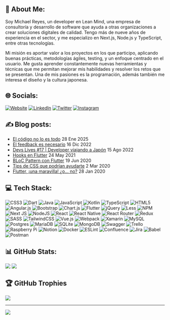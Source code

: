 ## 💫 About Me:
Soy Michael Reyes, un developer en Lean Mind, una empresa de consultoría y desarrollo de software que ayuda a otras organizaciones a crear soluciones digitales de calidad. Tengo más de nueve años de experiencia en el sector, y me especializo en Next.js, Node.js y TypeScript, entre otras tecnologías.

Mi misión es aportar valor a los proyectos en los que participo, aplicando buenas prácticas, metodologías ágiles, testing, y un enfoque centrado en el usuario. Me gusta aprender constantemente nuevas herramientas y técnicas que me permitan mejorar mis habilidades y resolver los retos que se presentan. Una de mis pasiones es la programación, además también me interesa el diseño y la cultura japonesa.

## 🌐 Socials:
[![Website](https://img.shields.io/badge/-mreysei.dev-589bbb?style=flat-square&label=Website&logoColor=white&link=https://www.mreysei.dev/)](https://www.mreysei.dev/) [![LinkedIn](https://img.shields.io/badge/LinkedIn-%230077B5.svg?style=flat-square&logo=linkedin&logoColor=white)](https://linkedin.com/in/mreysei) [![Twitter](https://img.shields.io/badge/Twitter-%231DA1F2.svg?style=flat-square&logo=Twitter&logoColor=white)](https://twitter.com/mreysei) [![Instagram](https://img.shields.io/badge/Instagram-%23E4405F.svg?style=flat-square&logo=Instagram&logoColor=white)](https://instagram.com/mreysei) 

## ✍️ Blog posts:
- [El código no lo es todo](https://www.mreysei.dev/blog/el-codigo-no-lo-es-todo/) 28 Ene 2025
- [El feedback es necesario](https://www.mreysei.dev/blog/el-feedback-es-necesario/) 16 Dic 2022
- [Devs Lives #17 | Developer viajando a Japón](https://www.mreysei.dev/blog/devs-lives-17-developer-viajando-a-japon/) 15 Ago 2022
- [Hooks en Flutter](https://www.mreysei.dev/blog/hooks-en-flutter/) 24 May 2021
- [BLoC Pattern con Flutter](https://www.mreysei.dev/blog/bloc-pattern-con-flutter/) 19 Jun 2020
- [Tips de CSS que podrían ayudarte](https://www.mreysei.dev/blog/tips-de-css-que-podrian-ayudarte/) 2 Mar 2020
- [Flutter, ¡una maravilla! ¿o... no?](https://www.mreysei.dev/blog/flutter-una-maravilla-o-no/) 28 Jan 2020

## 💻 Tech Stack:
![CSS3](https://img.shields.io/badge/css3-%231572B6.svg?style=for-the-badge&logo=css3&logoColor=white) ![Dart](https://img.shields.io/badge/dart-%230175C2.svg?style=for-the-badge&logo=dart&logoColor=white) ![Java](https://img.shields.io/badge/java-%23ED8B00.svg?style=for-the-badge&logo=java&logoColor=white) ![JavaScript](https://img.shields.io/badge/javascript-%23323330.svg?style=for-the-badge&logo=javascript&logoColor=%23F7DF1E) ![Kotlin](https://img.shields.io/badge/kotlin-%230095D5.svg?style=for-the-badge&logo=kotlin&logoColor=white) ![TypeScript](https://img.shields.io/badge/typescript-%23007ACC.svg?style=for-the-badge&logo=typescript&logoColor=white) ![HTML5](https://img.shields.io/badge/html5-%23E34F26.svg?style=for-the-badge&logo=html5&logoColor=white) ![Angular.js](https://img.shields.io/badge/angular.js-%23E23237.svg?style=for-the-badge&logo=angularjs&logoColor=white) ![Bootstrap](https://img.shields.io/badge/bootstrap-%23563D7C.svg?style=for-the-badge&logo=bootstrap&logoColor=white) ![Chart.js](https://img.shields.io/badge/chart.js-F5788D.svg?style=for-the-badge&logo=chart.js&logoColor=white) ![Flutter](https://img.shields.io/badge/Flutter-%2302569B.svg?style=for-the-badge&logo=Flutter&logoColor=white) ![jQuery](https://img.shields.io/badge/jquery-%230769AD.svg?style=for-the-badge&logo=jquery&logoColor=white) ![Less](https://img.shields.io/badge/less-2B4C80?style=for-the-badge&logo=less&logoColor=white) ![NPM](https://img.shields.io/badge/NPM-%23000000.svg?style=for-the-badge&logo=npm&logoColor=white) ![Next JS](https://img.shields.io/badge/Next-black?style=for-the-badge&logo=next.js&logoColor=white) ![NodeJS](https://img.shields.io/badge/node.js-6DA55F?style=for-the-badge&logo=node.js&logoColor=white) ![React](https://img.shields.io/badge/react-%2320232a.svg?style=for-the-badge&logo=react&logoColor=%2361DAFB) ![React Native](https://img.shields.io/badge/react_native-%2320232a.svg?style=for-the-badge&logo=react&logoColor=%2361DAFB) ![React Router](https://img.shields.io/badge/React_Router-CA4245?style=for-the-badge&logo=react-router&logoColor=white) ![Redux](https://img.shields.io/badge/redux-%23593d88.svg?style=for-the-badge&logo=redux&logoColor=white) ![SASS](https://img.shields.io/badge/SASS-hotpink.svg?style=for-the-badge&logo=SASS&logoColor=white) ![TailwindCSS](https://img.shields.io/badge/tailwindcss-%2338B2AC.svg?style=for-the-badge&logo=tailwind-css&logoColor=white) ![Vue.js](https://img.shields.io/badge/vuejs-%2335495e.svg?style=for-the-badge&logo=vuedotjs&logoColor=%234FC08D) ![Webpack](https://img.shields.io/badge/webpack-%238DD6F9.svg?style=for-the-badge&logo=webpack&logoColor=black) ![Xamarin](https://img.shields.io/badge/Xamarin-3199DC?style=for-the-badge&logo=xamarin&logoColor=white) ![MySQL](https://img.shields.io/badge/mysql-%2300f.svg?style=for-the-badge&logo=mysql&logoColor=white) ![Postgres](https://img.shields.io/badge/postgres-%23316192.svg?style=for-the-badge&logo=postgresql&logoColor=white) ![MariaDB](https://img.shields.io/badge/MariaDB-003545?style=for-the-badge&logo=mariadb&logoColor=white) ![SQLite](https://img.shields.io/badge/sqlite-%2307405e.svg?style=for-the-badge&logo=sqlite&logoColor=white) ![MongoDB](https://img.shields.io/badge/MongoDB-%234ea94b.svg?style=for-the-badge&logo=mongodb&logoColor=white) ![Swagger](https://img.shields.io/badge/-Swagger-%23Clojure?style=for-the-badge&logo=swagger&logoColor=white) ![Trello](https://img.shields.io/badge/Trello-%23026AA7.svg?style=for-the-badge&logo=Trello&logoColor=white) ![Raspberry Pi](https://img.shields.io/badge/-RaspberryPi-C51A4A?style=for-the-badge&logo=Raspberry-Pi) ![Notion](https://img.shields.io/badge/Notion-%23000000.svg?style=for-the-badge&logo=notion&logoColor=white) ![Docker](https://img.shields.io/badge/docker-%230db7ed.svg?style=for-the-badge&logo=docker&logoColor=white) ![ESLint](https://img.shields.io/badge/ESLint-4B3263?style=for-the-badge&logo=eslint&logoColor=white) ![Confluence](https://img.shields.io/badge/confluence-%23172BF4.svg?style=for-the-badge&logo=confluence&logoColor=white) ![Jira](https://img.shields.io/badge/jira-%230A0FFF.svg?style=for-the-badge&logo=jira&logoColor=white) ![Babel](https://img.shields.io/badge/Babel-F9DC3e?style=for-the-badge&logo=babel&logoColor=black) ![Postman](https://img.shields.io/badge/Postman-FF6C37?style=for-the-badge&logo=postman&logoColor=white)
## 📊 GitHub Stats:
![](https://github-readme-stats.vercel.app/api?username=mreysei&theme=tokyonight&hide_border=true&include_all_commits=true&count_private=true)
![](https://github-readme-streak-stats.herokuapp.com/?user=mreysei&theme=tokyonight&hide_border=true)

## 🏆 GitHub Trophies
![](https://github-profile-trophy.vercel.app/?username=mreysei&theme=tokyonight&no-frame=true&no-bg=false&margin-w=4)

---
[![](https://visitcount.itsvg.in/api?id=mreysei&icon=3&color=6)](https://visitcount.itsvg.in)

<!-- Proudly created with GPRM ( https://gprm.itsvg.in ) -->
